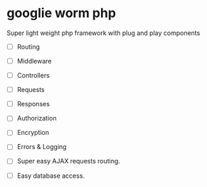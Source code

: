 # googlie worm php
Super light weight php framework with plug and play components

 - [ ] Routing
 - [ ] Middleware
 - [ ] Controllers
 - [ ] Requests
 - [ ] Responses
 - [ ] Authorization
 - [ ] Encryption
 - [ ] Errors & Logging


 - [ ] Super easy AJAX requests routing.
 - [ ] Easy database access.

